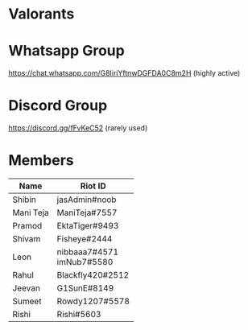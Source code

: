 # Valorants

# Whatsapp Group
https://chat.whatsapp.com/G8IiriYftnwDGFDA0C8m2H (highly active)

# Discord Group
https://discord.gg/fFvKeC52 (rarely used)

# Members
| Name | Riot ID |
|------|---------|
| Shibin | jasAdmin#noob |
| Mani Teja | ManiTeja#7557 |
| Pramod | EktaTiger#9493 |
| Shivam | Fisheye#2444 |
| Leon | nibbaaa7#4571 <br> imNub7#5580 |
| Rahul | Blackfly420#2512 |
| Jeevan | G1SunE#8149 |
| Sumeet | Rowdy1207#5578 |
| Rishi | Rishi#5603 |
